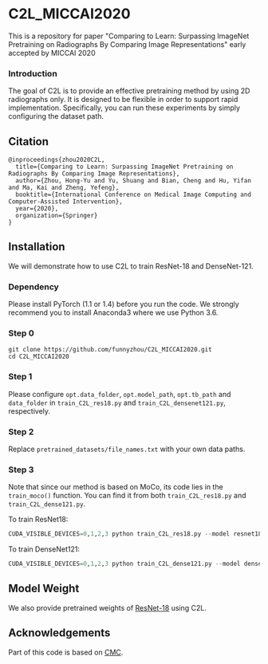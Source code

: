 # C2L_MICCAI2020
This is a repository for paper "Comparing to Learn: Surpassing ImageNet Pretraining on Radiographs By Comparing Image Representations" early accepted by MICCAI 2020

### Introduction

The goal of C2L is to provide an effective pretraining method by using 2D radiographs only. It is designed to be flexible in order to support rapid implementation. Specifically, you can run these experiments by simply configuring the dataset path.

## Citation

```
@inproceedings{zhou2020C2L,
  title={Comparing to Learn: Surpassing ImageNet Pretraining on Radiographs By Comparing Image Representations},
  author={Zhou, Hong-Yu and Yu, Shuang and Bian, Cheng and Hu, Yifan and Ma, Kai and Zheng, Yefeng},
  booktitle={International Conference on Medical Image Computing and Computer-Assisted Intervention},
  year={2020},
  organization={Springer}
}
```

## Installation

We will demonstrate how to use C2L to train ResNet-18 and DenseNet-121.

### Dependency

Please install PyTorch (1.1 or 1.4) before you run the code. We strongly recommend you to install Anaconda3 where we use Python 3.6.

### Step 0

    git clone https://github.com/funnyzhou/C2L_MICCAI2020.git
    cd C2L_MICCAI2020
### Step 1

Please configure `opt.data_folder`, `opt.model_path`, `opt.tb_path` and `data_folder` in `train_C2L_res18.py` and `train_C2L_densenet121.py`, respectively. 

### Step 2

Replace `pretrained_datasets/file_names.txt` with your own data paths.

### Step 3
Note that since our method is based on MoCo, its code lies in the `train_moco()` function. You can find it from both `train_C2L_res18.py` and `train_C2L_dense121.py`.

To train ResNet18:

```python
CUDA_VISIBLE_DEVICES=0,1,2,3 python train_C2L_res18.py --model resnet18 --batch_size 128 --num_workers 24
```

To train DenseNet121:

```python
CUDA_VISIBLE_DEVICES=0,1,2,3 python train_C2L_dense121.py --model densenet121 --batch_size 128 --num_workers 24
```

## Model Weight

We also provide pretrained weights of [ResNet-18](https://drive.google.com/drive/folders/1qZkzBmv6LMAe0DHB0jKsM8fqcVdV1bdb?usp=sharing) using C2L.

## Acknowledgements

Part of this code is based on [CMC](https://github.com/HobbitLong/CMC).

